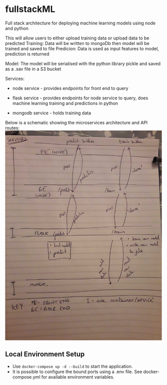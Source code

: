 # fullstackML

Full stack architecture for deploying machine learning models using node and python

This will allow users to either upload training data or upload data to be predicted
Training: Data will be written to mongoDb then model will be trained and saved to file
Predicion: Data is used as input features to model, prediction is returned

Model: The model will be serialised with the python library pickle and saved as a .sav file in a S3 bucket

Services:

* node service - provides endpoints for front end to query

* flask service - provides endpoints for node service to query, does machine learning training and predictions in python

* mongodb service - holds training data



Below is a schematic showing the microservices architecture and API routes:
![alt text](readMeImages/architecture.jpg "architecture")

## Local Environment Setup

- Use `docker-compose up -d --build` to start the application.
- It is possible to configure the bound ports using a .env file. See docker-compose.yml for available environment variables.